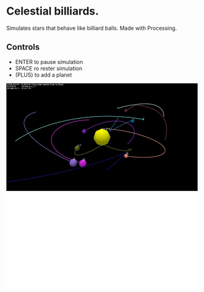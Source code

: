# Celestial billiards.

Simulates stars that behave like billiard balls. Made with Processing. 
## Controls

- ENTER to pause simulation
- SPACE ro rester simulation
- (PLUS) to add a planet
  
[![Alt text](/Celestial_billiards.jpg)]()



